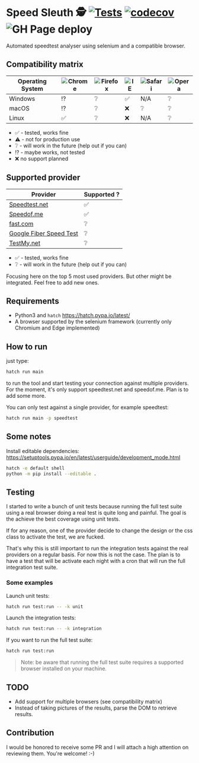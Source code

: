 # Speed Sleuth 🕵️ [![Tests](https://github.com/lion24/speed-sleuth/actions/workflows/test.yml/badge.svg?branch=main)](https://github.com/lion24/speed-sleuth) [![codecov](https://codecov.io/gh/lion24/speed-sleuth/graph/badge.svg?token=A4VHEY9KTT)](https://codecov.io/gh/lion24/speed-sleuth) ![GH Page deploy](https://github.com/lion24/speed-sleuth/actions/workflows/docs.yml/badge.svg)

Automated speedtest analyser using selenium and a compatible browser.

## Compatibility matrix

| Operating System | ![Chrome](https://raw.githubusercontent.com/alrra/browser-logos/master/src/chrome/chrome_48x48.png) | ![Firefox](https://raw.githubusercontent.com/alrra/browser-logos/master/src/firefox/firefox_48x48.png) | ![IE](https://raw.githubusercontent.com/alrra/browser-logos/master/src/edge/edge_48x48.png) | ![Safari](https://raw.githubusercontent.com/alrra/browser-logos/master/src/safari/safari_48x48.png) | ![Opera](https://raw.githubusercontent.com/alrra/browser-logos/master/src/opera/opera_48x48.png)
|------------------|--------|---------|--------|------|------|
| Windows          | :interrobang:    | :grey_question:     | :white_check_mark:     | N/A  | :grey_question:  |
| macOS            | :interrobang:    | :grey_question:     | :x:    | :grey_question:  | :grey_question:  |
| Linux            | :white_check_mark:    | :grey_question:     | :x:     | N/A   | :grey_question:  |

- :white_check_mark: - tested, works fine
- :warning: - not for production use
- :grey_question: - will work in the future (help out if you can)
- :interrobang: - maybe works, not tested
- :x: no support planned

## Supported provider

| Provider | Supported ? |
|------------------|--------|
| [Speedtest.net](https://speedtest.net)          | :white_check_mark:    |
| [Speedof.me](https://speedof.me/)          | :white_check_mark:    |
| [fast.com](https://fast.com/)          | :grey_question:    |
| [Google Fiber Speed Test](https://fiber.google.com/speedtest/)          | :grey_question:    |
| [TestMy.net](https://testmy.net/)          | :grey_question:    |

- :white_check_mark: - tested, works fine
- :grey_question: - will work in the future (help out if you can)

Focusing here on the top 5 most used providers. But other might be integrated.
Feel free to add new ones.

## Requirements

 - Python3 and `hatch` https://hatch.pypa.io/latest/
 - A browser supported by the selenium framework (currently only Chromium and Edge implemented)

## How to run

just type:

```sh
hatch run main
```

to run the tool and start testing your connection against multiple providers.
For the moment, it's only support speedtest.net and speedof.me. Plan is to add some more.

You can only test against a single provider, for example speedtest:

```sh
hatch run main -p speedtest
```

## Some notes

Install editable dependencies: https://setuptools.pypa.io/en/latest/userguide/development_mode.html

```sh
hatch -e default shell
python -m pip install --editable .
```

## Testing

I started to write a bunch of unit tests because running the full test suite
using a real browser doing a real test is quite long and painful.
The goal is the achieve the best coverage using unit tests.

If for any reason, one of the provider decide to change the design or the css
class to activate the test, we are fucked.

That's why this is still important to run the integration tests against the real
providers on a regular basis. For now this is not the case. The plan is to have
a test that will be activate each night with a cron that will run the full integration
test suite.

### Some examples

Launch unit tests:
```sh
hatch run test:run -- -k unit
```

Launch the integration tests:
```sh
hatch run test:run -- -k integration
```

If you want to run the full test suite:
```sh
hatch run test:run
```
> Note: be aware that running the full test suite requires a supported browser installed
on your machine.

## TODO

 - Add support for multiple browsers (see compatibility matrix)
 - Instead of taking pictures of the results, parse the DOM to retrieve results.

## Contribution

I would be honored to receive some PR and I will attach a high attention on reviewing them. You're welcome! :-)
